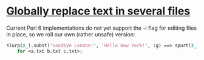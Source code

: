 [1]: https://rosettacode.org/wiki/Globally_replace_text_in_several_files

# [Globally replace text in several files][1]

Current Perl 6 implementations do not yet support the -i flag for editing files in place, so we roll our own (rather unsafe) version:

```perl
slurp($_).subst('Goodbye London!', 'Hello New York!', :g) ==> spurt($_)
    for <a.txt b.txt c.txt>;
```